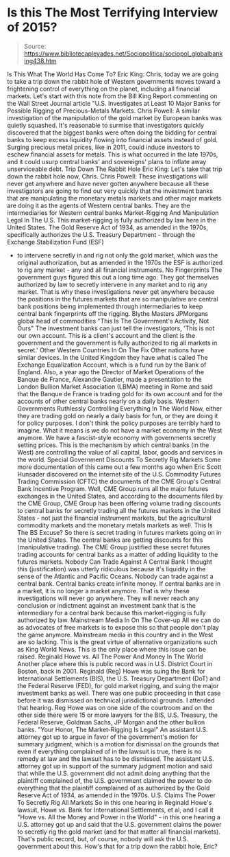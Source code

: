 # Is this The Most Terrifying Interview of 2015?

> Source: https://www.bibliotecapleyades.net/Sociopolitica/sociopol_globalbanking438.htm

Is This What The World Has Come To?
Eric King:
Chris, today we are going to take a
trip down the rabbit hole of Western governments moves toward a
frightening control of everything on the planet, including all
financial markets.
Let's start with this note from the
Bill King Report commenting on the Wall Street Journal article
"U.S. Investigates at Least 10 Major Banks for Possible Rigging
of Precious-Metals Markets.
Chris Powell:
A similar investigation of the
manipulation of the gold market by European banks was quietly
squashed.
It's reasonable to surmise that
investigators quickly discovered that the biggest banks were
often doing the bidding for central banks to keep excess
liquidity flowing into financial assets instead of gold.
Surging precious metal prices, like
in 2011, could induce investors to eschew financial assets for
metals. This is what occurred in the late 1970s, and it could
usurp central banks' and sovereigns' plans to inflate away
unserviceable debt.
Trip Down The Rabbit Hole
Eric King:
Let's take that trip down the rabbit
hole now, Chris.
Chris Powell:
These investigations will never get
anywhere and have never gotten anywhere because all these
investigators are going to find out very quickly that the
investment banks that are manipulating the monetary metals
markets and other major markets are doing it as the agents of
Western central banks.
They are the intermediaries for
Western central banks
Market-Rigging And Manipulation Legal
In The U.S.
This market-rigging is fully authorized by law here in the
United States.
The
Gold Reserve Act of 1934, as
amended in the 1970s, specifically authorizes the U.S. Treasury
Department - through the Exchange Stabilization Fund (ESF)
- to intervene secretly in and rig not only the gold market,
which was the original authorization, but as amended in the
1970s the ESF is authorized to rig any market - any and all
financial instruments.
No Fingerprints
The government guys figured this out a long time ago. They got
themselves authorized by law to secretly intervene in any market
and to rig any market.
That is why these investigations
never get anywhere because the positions in the futures markets
that are so manipulative are central bank positions being
implemented through intermediaries to keep central bank
fingerprints off the rigging.
Blythe Masters
JPMorgans global head of commodities
"This Is The Government's Activity,
Not Ours"
The investment banks can just tell the investigators,
'This is not our own account.
This is a client's account and the client is the government
and the government is fully authorized to rig all markets in
secret.'
Other Western Countries In On The Fix
Other nations have similar devices. In the United Kingdom they
have what is called
The Exchange Equalization Account,
which is a fund run by the Bank of England.
Also, a year ago the Director of
Market Operations of the Banque de France, Alexandre Gautier,
made a presentation to the London Bullion Market Association
(LBMA)
meeting in Rome and said that the Banque de France is trading
gold for its own account and for the accounts of other central
banks nearly on a daily basis.
Western Governments Ruthlessly
Controlling Everything In The World
Now, either they are trading gold on nearly a daily basis for
fun, or they are doing it for policy purposes.
I don't think the policy purposes
are terribly hard to imagine. What it means is we do not have a
market economy in the West anymore. We have a fascist-style
economy with governments secretly setting prices.
This is the mechanism by which
central banks (in the West) are controlling the value of all
capital, labor, goods and services in the world.
Special Government Discounts To
Secretly Rig Markets
Some more documentation of this came out a few months ago when
Eric Scott Hunsader discovered on the internet site of
the U.S. Commodity Futures Trading Commission (CFTC)
the documents of the CME Group's Central Bank Incentive Program.
Well,
CME Group
runs all the major futures exchanges in the United
States, and according to the documents filed by the CME Group,
CME Group has been offering volume trading discounts to central
banks for secretly trading all the futures markets in the United
States - not just the financial instrument markets, but the
agricultural commodity markets and the monetary metals markets
as well.
This Is The BS Excuse?
So there is secret trading in futures markets going on in the
United States.
The central banks are getting
discounts for this (manipulative trading). The CME Group
justified these secret futures trading accounts for central
banks as a matter of adding liquidity to the futures markets.
Nobody Can Trade Against A Central
Bank
I thought this (justification) was utterly ridiculous because
it's liquidity in the sense of the Atlantic and Pacific Oceans.
Nobody can trade against a central bank.
Central banks create infinite
money. If central banks are in a market, it is no longer a
market anymore. That is why these investigations will never go
anywhere.
They will never reach any conclusion
or indictment against an investment bank that is the
intermediary for a central bank because this market-rigging is
fully authorized by law.
Mainstream Media In On The Cover-up
All we can do as advocates of free markets is to expose this so
that people don't play the game anymore.
Mainstream media in this country and in
the West are so lacking.
This is the great virtue of
alternative organizations such as King World News. This is the
only place where this issue can be raised.
Reginald Howe vs. All The Power And
Money In The World
Another place where this is public record was in U.S. District
Court in Boston, back in 2001.
Reginald (Reg) Howe was suing the
Bank for International Settlements (BIS),
the U.S. Treasury Department (DoT)
and the Federal Reserve (FED),
for gold market rigging, and suing the major investment banks as
well.
There was one public proceeding in that case before it was
dismissed on technical jurisdictional grounds.
I attended that hearing. Reg Howe
was on one side of the courtroom and on the other side there
were 15 or more lawyers for the BIS, U.S. Treasury, the
Federal Reserve, Goldman Sachs, JP Morgan and the other
bullion banks.
"Your Honor, The Market-Rigging Is
Legal"
An assistant U.S. attorney got up to argue in favor of the
government's motion for summary judgment, which is a motion for
dismissal on the grounds that even if everything complained of
in the lawsuit is true, there is no remedy at law and the
lawsuit has to be dismissed.
The assistant U.S. attorney got up in support of the summary
judgment motion and said that while the U.S. government did not
admit doing anything that the plaintiff complained of, the U.S.
government claimed the power to do everything that the plaintiff
complained of as authorized by the
Gold Reserve Act of 1934, as
amended in the 1970s.
U.S. Claims The Power To Secretly Rig
All Markets
So in this one hearing in Reginald Howe's lawsuit,
Howe vs. Bank for International
Settlements, et al, and I call it "Howe vs. All the
Money and Power in the World" - in this one hearing a U.S.
attorney got up and said that the U.S. government claims the
power to secretly rig the gold market (and for that matter all
financial markets).
That's public record, but, of
course, nobody will ask the U.S. government about this. How's
that for a trip down the rabbit hole, Eric?

